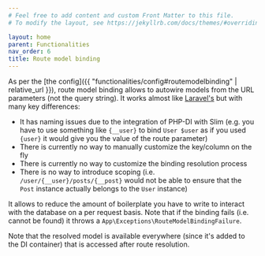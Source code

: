 ```yaml
---
# Feel free to add content and custom Front Matter to this file.
# To modify the layout, see https://jekyllrb.com/docs/themes/#overriding-theme-defaults

layout: home
parent: Functionalities
nav_order: 6
title: Route model binding
---
```


As per the [the config]({{ "functionalities/config#routemodelbinding" | relative_url }}), route model binding allows
to autowire models from the URL parameters (not the query string). It works almost like [Laravel's](https://laravel.com/docs/8.x/routing#route-model-binding)
but with many key differences:
* It has naming issues due to the integration of PHP-DI with Slim (e.g. you have to use something like `{__user}` to bind `User $user` as if you used `{user}` it would give you the value of the route parameter)
* There is currently no way to manually customize the key/column on the fly
* There is currently no way to customize the binding resolution process
* There is no way to introduce scoping (i.e. `/user/{__user}/posts/{__post}` would not be able to ensure that the `Post` instance actually belongs to the `User` instance)

It allows to reduce the amount of boilerplate you have to write to interact with the database on a per request basis.
Note that if the binding fails (i.e. cannot be found) it throws a `App\Exceptions\RouteModelBindingFailure`.

Note that the resolved model is available everywhere (since it's added to the DI container) that is accessed after route resolution.

